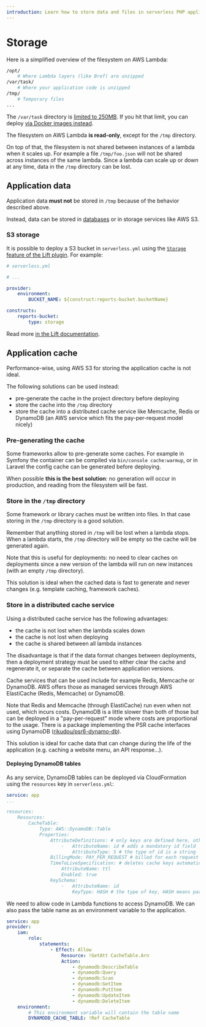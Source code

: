 ```yaml
---
introduction: Learn how to store data and files in serverless PHP applications running on AWS Lambda.
---
```


# Storage

Here is a simplified overview of the filesystem on AWS Lambda:

```bash
/opt/
    # Where Lambda layers (like Bref) are unzipped
/var/task/
    # Where your application code is unzipped
/tmp/
    # Temporary files
...
```

The `/var/task` directory is [limited to 250MB](https://docs.aws.amazon.com/lambda/latest/dg/gettingstarted-limits.html#function-configuration-deployment-and-execution). If you hit that limit, you can deploy [via Docker images instead](../web-apps/docker.md).

The filesystem on AWS Lambda **is read-only**, except for the `/tmp` directory.

On top of that, the filesystem is not shared between instances of a lambda when it scales up. For example a file `/tmp/foo.json` will not be shared across instances of the same lambda. Since a lambda can scale up or down at any time, data in the `/tmp` directory can be lost.

## Application data

Application data **must not** be stored in `/tmp` because of the behavior described above.

Instead, data can be stored in [databases](/docs/environment/database.md) or in storage services like AWS S3.

### S3 storage

It is possible to deploy a S3 bucket in `serverless.yml` using the <a href="https://github.com/getlift/lift/blob/master/docs/storage.md">`Storage` feature of the Lift plugin</a>. For example:

```yaml
# serverless.yml

# ...

provider:
    environment:
        BUCKET_NAME: ${construct:reports-bucket.bucketName}

constructs:
    reports-bucket:
        type: storage
```

Read more <a href="https://github.com/getlift/lift/blob/master/docs/storage.md">in the Lift documentation</a>.

## Application cache

Performance-wise, using AWS S3 for storing the application cache is not ideal.

The following solutions can be used instead:

- pre-generate the cache in the project directory before deploying
- store the cache into the `/tmp` directory
- store the cache into a distributed cache service like Memcache, Redis or DynamoDB (an AWS service which fits the pay-per-request model nicely)

### Pre-generating the cache

Some frameworks allow to pre-generate some caches. For example in Symfony the container can be compiled via `bin/console cache:warmup`, or in Laravel the config cache can be generated before deploying.

When possible **this is the best solution**: no generation will occur in production, and reading from the filesystem will be fast.

### Store in the `/tmp` directory

Some framework or library caches must be written into files. In that case storing in the `/tmp` directory is a good solution.

Remember that anything stored in `/tmp` will be lost when a lambda stops. When a lambda starts, the `/tmp` directory will be empty so the cache will be generated again.

Note that this is useful for deployments: no need to clear caches on deployments since a new version of the lambda will run on new instances (with an empty `/tmp` directory).

This solution is ideal when the cached data is fast to generate and never changes (e.g. template caching, framework caches).

### Store in a distributed cache service

Using a distributed cache service has the following advantages:

- the cache is not lost when the lambda scales down
- the cache is not lost when deploying
- the cache is shared between all lambda instances

The disadvantage is that if the data format changes between deployments, then a deployment strategy must be used to either clear the cache and regenerate it, or separate the cache between application versions.

Cache services that can be used include for example Redis, Memcache or DynamoDB. AWS offers those as managed services through AWS ElastiCache (Redis, Memcache) or DynamoDB.

Note that Redis and Memcache (through ElastiCache) run even when not used, which incurs costs. DynamoDB is a little slower than both of those but can be deployed in a "pay-per-request" mode where costs are proportional to the usage. There is a package implementing the PSR cache interfaces using DynamoDB ([rikudou/psr6-dynamo-db](https://github.com/RikudouSage/DynamoDbCachePsr6)).

This solution is ideal for cache data that can change during the life of the application (e.g. caching a website menu, an API response…).

#### Deploying DynamoDB tables

As any service, DynamoDB tables can be deployed via CloudFormation using the `resources` key in `serverless.yml`:

```yaml
service: app
...

resources:
    Resources:
        CacheTable:
            Type: AWS::DynamoDB::Table
            Properties:
                AttributeDefinitions: # only keys are defined here, other attributes are dynamic
                    -   AttributeName: id # adds a mandatory id field
                        AttributeType: S # the type of id is a string
                BillingMode: PAY_PER_REQUEST # billed for each request instead of paying for a constant capacity
                TimeToLiveSpecification: # deletes cache keys automatically based on a ttl field which contains a timestamp
                    AttributeName: ttl
                    Enabled: true
                KeySchema:
                    -   AttributeName: id
                        KeyType: HASH # the type of key, HASH means partition key (similar to primary keys in SQL)
```

We need to allow code in Lambda functions to access DynamoDB.
We can also pass the table name as an environment variable to the application.

```yaml
service: app
provider:
    iam:
        role:
            statements:
                - Effect: Allow
                    Resource: !GetAtt CacheTable.Arn
                    Action:
                        - dynamodb:DescribeTable
                        - dynamodb:Query
                        - dynamodb:Scan
                        - dynamodb:GetItem
                        - dynamodb:PutItem
                        - dynamodb:UpdateItem
                        - dynamodb:DeleteItem
    environment:
        # This environment variable will contain the table name
        DYNAMODB_CACHE_TABLE: !Ref CacheTable
```
